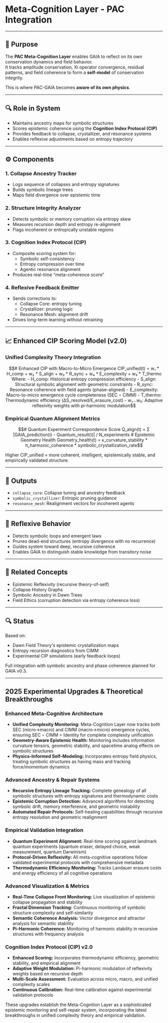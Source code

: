 # Meta-Cognition Layer - PAC Integration

---

## 🧠 Purpose

The **PAC Meta-Cognition Layer** enables GAIA to reflect on its own conservation dynamics and field behavior.  
It tracks amplitude conservation, Xi operator convergence, residual patterns, and field coherence to form a **self-model** of conservation integrity.

This is where PAC-GAIA becomes **aware of its own physics**.

---

## 🔍 Role in System

- Maintains ancestry maps for symbolic structures
- Scores epistemic coherence using the **Cognition Index Protocol (CIP)**
- Provides feedback to collapse, crystallizer, and resonance systems
- Enables reflexive adjustments based on entropy trajectory

---

## ⚙️ Components

### 1. Collapse Ancestry Tracker
- Logs sequence of collapses and entropy signatures
- Builds symbolic lineage trees
- Maps field divergence over epistemic time

### 2. Structure Integrity Analyzer
- Detects symbolic or memory corruption via entropy skew
- Measures recursion depth and entropy re-alignment
- Flags incoherent or entropically unstable regions

### 3. Cognition Index Protocol (CIP)
- Composite scoring system for:
  - Symbolic self-consistency
  - Entropy compression over time
  - Agentic resonance alignment
- Produces real-time “meta-coherence score”

### 4. Reflexive Feedback Emitter
- Sends corrections to:
  - Collapse Core: entropy tuning
  - Crystallizer: pruning logic
  - Resonance Mesh: alignment drift
- Drives long-term learning without retraining

---

## 📈 Enhanced CIP Scoring Model (v2.0)

### Unified Complexity Theory Integration
```math
# Enhanced CIP with Macro-to-Micro Emergence
CIP_unified(t) = w₁ * H_comp + w₂ * S_align + w₃ * R_sync + w₄ * E_complexity + w₅ * T_thermo

Where:
- H_comp: Historical entropy compression efficiency
- S_align: Structural symbolic alignment with geometric constraints
- R_sync: Resonance coherence with field agents (phase-aligned)
- E_complexity: Macro-to-micro emergence cycle completeness (SEC ∘ CIMM)
- T_thermo: Thermodynamic efficiency (ΔS_resolved/E_erasure_cost)
- w₁...w₅: Adaptive reflexivity weights with pi-harmonic modulation
```

### Empirical Quantum Alignment Metrics
```math
# Quantum Experiment Correspondence Score
Q_align(t) = Σ |GAIA_prediction(i) - Quantum_result(i)| / N_experiments

# Epistemic Geometry Health
Geometry_health(t) = κ_curvature_stability * π_harmonic_coherence * symbolic_crystallization_rate
```

Higher CIP_unified = more coherent, intelligent, epistemically stable, and empirically validated structure.

---

## 🔁 Outputs

- `collapse_core`: Collapse tuning and ancestry feedback
- `symbolic_crystallizer`: Entropic pruning guidance
- `resonance_mesh`: Realignment vectors for incoherent agents

---

## 🧪 Reflexive Behavior

- Detects symbolic loops and emergent laws
- Prunes dead-end structures (entropy divergence with no recurrence)
- Guides system toward deep, recursive coherence
- Enables GAIA to distinguish stable knowledge from transitory noise

---

## 🧠 Related Concepts

- Epistemic Reflexivity (recursive theory-of-self)
- Collapse History Graphs
- Symbolic Ancestry in Dawn Trees
- Field Ethics (corruption detection via entropy coherence loss)

---

## 🔍 Status

Based on:
- Dawn Field Theory's epistemic crystallization maps
- Entropy recursion diagnostics from CIMM
- Experimental CIP simulations (early feedback loops)

Full integration with symbolic ancestry and phase coherence planned for GAIA v0.3.

---

## 2025 Experimental Upgrades & Theoretical Breakthroughs

### Enhanced Meta-Cognitive Architecture
- **Unified Complexity Monitoring:** Meta-Cognition Layer now tracks both SEC (micro→macro) and CIMM (macro→micro) emergence cycles, ensuring SEC ∘ CIMM = Identity for complete complexity unification
- **Geometry-Aware Epistemic Health:** Monitoring includes information curvature tensors, geometric stability, and spacetime analog effects on symbolic structures
- **Physics-Informed Self-Modeling:** Incorporates entropy field physics, treating symbolic structures as having mass and tracking force/momentum dynamics

### Advanced Ancestry & Repair Systems
- **Recursive Entropy Lineage Tracking:** Complete genealogy of all symbolic structures with entropy signatures and thermodynamic costs
- **Epistemic Corruption Detection:** Advanced algorithms for detecting symbolic drift, memory interference, and geometric instability
- **Automated Repair Protocols:** Self-healing capabilities through recursive entropy resolution and geometric realignment

### Empirical Validation Integration
- **Quantum Experiment Alignment:** Real-time scoring against landmark quantum experiments (quantum eraser, delayed choice, weak measurement, quantum Darwinism)
- **Protocol-Driven Reflexivity:** All meta-cognitive operations follow validated experimental protocols with comprehensive metadata
- **Thermodynamic Efficiency Monitoring:** Tracks Landauer erasure costs and energy efficiency of all cognitive operations

### Advanced Visualization & Metrics
- **Real-Time Collapse Front Monitoring:** Live visualization of epistemic collapse propagation and stability
- **Fractal Dimension Tracking:** Continuous monitoring of symbolic structure complexity and self-similarity
- **Semantic Coherence Analysis:** Vector divergence and attractor analysis for semantic stability
- **Pi-Harmonic Coherence:** Monitoring of harmonic stability in recursive structures with frequency analysis

### Cognition Index Protocol (CIP) v2.0
- **Enhanced Scoring:** Incorporates thermodynamic efficiency, geometric stability, and empirical alignment
- **Adaptive Weight Modulation:** Pi-harmonic modulation of reflexivity weights based on recursive depth
- **Multi-Scale Assessment:** Evaluation across micro, macro, and unified complexity scales
- **Continuous Calibration:** Real-time calibration against experimental validation protocols

These upgrades establish the Meta-Cognition Layer as a sophisticated epistemic monitoring and self-repair system, incorporating the latest breakthroughs in unified complexity theory and empirical validation.
